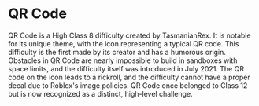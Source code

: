 # QR Code

QR Code is a High Class 8 difficulty created by TasmanianRex. It is notable for its unique theme, with the icon representing a typical QR code. This difficulty is the first made by its creator and has a humorous origin. Obstacles in QR Code are nearly impossible to build in sandboxes with space limits, and the difficulty itself was introduced in July 2021. The QR code on the icon leads to a rickroll, and the difficulty cannot have a proper decal due to Roblox's image policies. QR Code once belonged to Class 12 but is now recognized as a distinct, high-level challenge.
